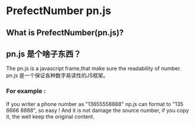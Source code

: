 # PrefectNumber pn.js
## What is PrefectNumber(pn.js)?
## pn.js 是个啥子东西？
The pn.js is a javascript frame,that make sure the readability of number.  
pn.js 是一个保证各种数字易读性的JS框架。  

### For example :
If you writer a phone number as "13655558888" np.js can format to "135 6666 8888", so easy ! And it is not damage the source number, if you copy it, the well keep the original content. 


